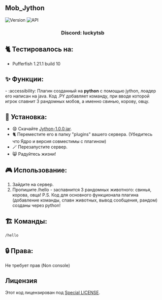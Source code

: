 ## Mob_Jython

![Version](https://img.shields.io/badge/Версия-1.0.0-blue.svg)
![API](https://img.shields.io/badge/Spigot-api%201.21%2B-blue.svg)

<h3 align="center">Discord: luckytsb</h3>

## 🐈 Тестировалось на:

- Pufferfish 1.21.1 build 10

## ✨ Функции:

-️ :accessibility: Плагин созданный на **python** с помощью jython, лоадер его написан на java. Код .PY добавляет команду, при вводе которой игрок спавнит 3 рандомных мобов, а именно свинью, корову, овцу.

## 🚀 Установка:

- 😧 Скачайте <a href="https://github.com/Hacker123ter/Mob_Jython/raw/Jython/target/Jython-1.0.0.jar" target="_blank">Jython-1.0.0.jar</a>.
- 🐈 Переместите его в папку "plugins" вашего сервера. (Убедитесь что Ядро и версия совместимы с плагином)
- 🪄 Перезапустите сервер.
- 😸 Радуйтесь жизни!

## 🎮 Использование:

1. Зайдите на сервер.
2. Пропишите /hello - заспавнится 3 рандомных животного: свинья, корова, овца!
P.S. Код для основного функционала плагина (добавление команды, спавн животных, вывод сообщения, рандом) созданы через python!

## 🏗️ Команды:

```
/hello
```

## 🔒 Права:
Не требует прав (Non console)

## Лицензия

Этот код лицензирован под [Special LICENSE](LICENSE.md).
